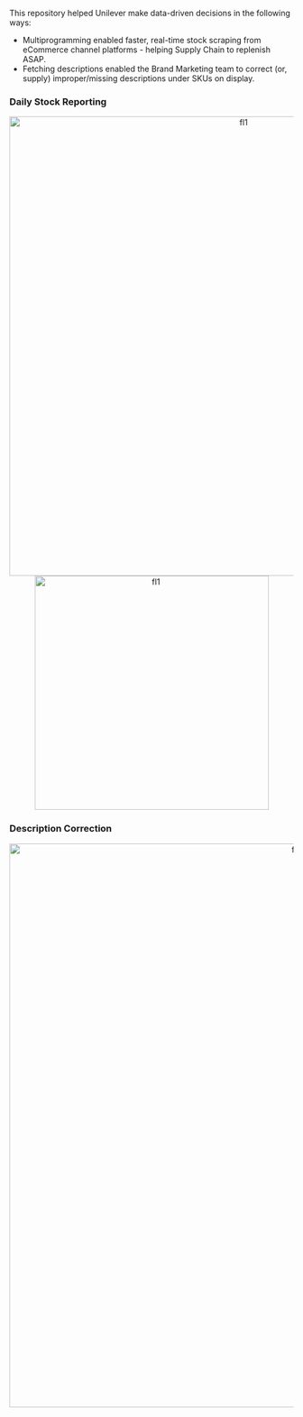 This repository helped Unilever make data-driven decisions in the following ways:
- Multiprogramming enabled faster, real-time stock scraping from eCommerce channel platforms - helping Supply Chain to replenish ASAP.
- Fetching descriptions enabled the Brand Marketing team to correct (or, supply) improper/missing descriptions under SKUs on display.

### Daily Stock Reporting
<p align="center">
<img width="815" alt="fl1" src="https://github.com/shithi30/Multiprogramming_for_eCommerce_Stock_Scraping/assets/43873081/920fc641-4f5e-4bf7-9065-c2f4a8d0ecfa">
<br>
<img width="415" alt="fl1" src="https://github.com/shithi30/Multiprogramming_for_eCommerce_Stock_Scraping/assets/43873081/18f28d7d-24ea-403f-8bf9-ddbeb86283cd)">
</p>

### Description Correction
<p align="center">
<img width="1000" alt="fl1" src="https://github.com/shithi30/Multiprogramming_for_eCommerce_Stock_Scraping/assets/43873081/17d0e26e-ff1e-4822-83f8-169773e9d8c5)">
</p>


